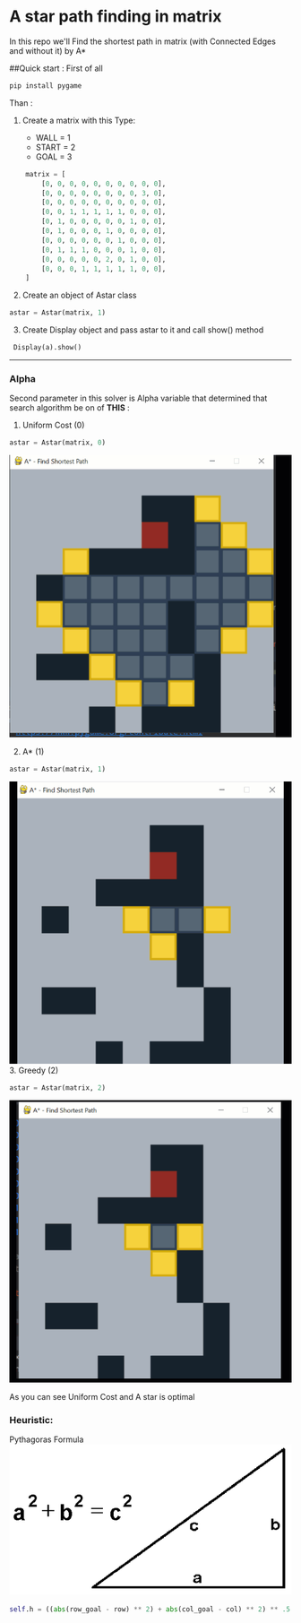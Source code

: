 # A star path finding in matrix
In this repo we'll Find the shortest path in matrix (with Connected Edges and without it) by A*


##Quick start :
First of all
```python
pip install pygame
```
Than :
1. Create a matrix with this Type:
    
    - WALL = 1
    - START = 2
    - GOAL = 3
    
```python
    matrix = [
        [0, 0, 0, 0, 0, 0, 0, 0, 0, 0],
        [0, 0, 0, 0, 0, 0, 0, 0, 3, 0],
        [0, 0, 0, 0, 0, 0, 0, 0, 0, 0],
        [0, 0, 1, 1, 1, 1, 1, 0, 0, 0],
        [0, 1, 0, 0, 0, 0, 0, 1, 0, 0],
        [0, 1, 0, 0, 0, 1, 0, 0, 0, 0],
        [0, 0, 0, 0, 0, 0, 1, 0, 0, 0],
        [0, 1, 1, 1, 0, 0, 0, 1, 0, 0],
        [0, 0, 0, 0, 0, 2, 0, 1, 0, 0],
        [0, 0, 0, 1, 1, 1, 1, 1, 0, 0],
    ]
```

2. Create an object of Astar class
```python
astar = Astar(matrix, 1)
```
3. Create Display object and pass astar to it and call show() method
```python
 Display(a).show()
```





----
### Alpha
Second parameter in this solver is Alpha variable that determined that search algorithm be on of **THIS** :

1. Uniform Cost (0)
 ```python
astar = Astar(matrix, 0)
```
![img.gif](doc/uniform-cost.gif)

2. A* (1)
```python
astar = Astar(matrix, 1)
```
![img.gif](doc/astar.gif)
3. Greedy (2)
```python
astar = Astar(matrix, 2)
```
![img.gif](doc/greedy.gif)


As you can see Uniform Cost and A star is optimal


### Heuristic: 
Pythagoras Formula
![img_1.png](doc/pythagoras.png)
```python
self.h = ((abs(row_goal - row) ** 2) + abs(col_goal - col) ** 2) ** .5
```